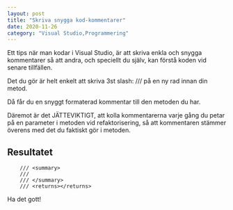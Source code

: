 ```yaml
---
layout: post
title: "Skriva snygga kod-kommentarer"
date: 2020-11-26
category: "Visual Studio,Programmering"
---
```


Ett tips när man kodar i Visual Studio, är att skriva enkla och snygga kommentarer så att andra, och speciellt du själv, kan förstå koden vid senare tillfällen. 

Det du gör är helt enkelt att skriva 3st slash: /// på en ny rad innan din metod. 

Då får du en snyggt formaterad kommentar till den metoden du har. 

Däremot är det JÄTTEVIKTIGT, att kolla kommentarerna varje gång du petar på en parameter i metoden vid refaktorisering, så att kommentaren stämmer överens med det du faktiskt gör i metoden. 

## Resultatet
```
    /// <summary>
    /// 
    /// </summary>
    /// <returns></returns>
```

Ha det gott! 